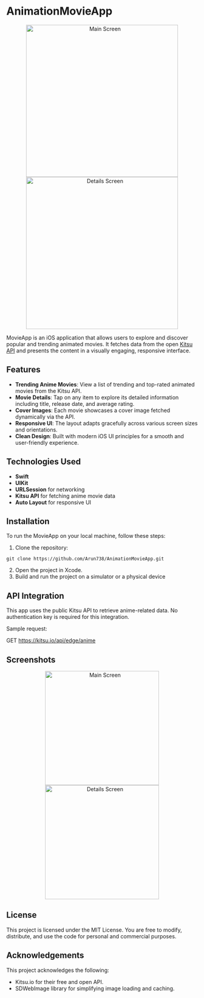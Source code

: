 # AnimationMovieApp

<p align="center">
  <img src="./Public/Main_Screen.png" alt="Main Screen" width="400" />
  <img src="./Public/Details_Screen.png" alt="Details Screen" width="400" />
</p>

MovieApp is an iOS application that allows users to explore and discover popular and trending animated movies. It fetches data from the open [Kitsu API](https://kitsu.docs.apiary.io/) and presents the content in a visually engaging, responsive interface.

## Features

- **Trending Anime Movies**: View a list of trending and top-rated animated movies from the Kitsu API.
- **Movie Details**: Tap on any item to explore its detailed information including title, release date, and average rating.
- **Cover Images**: Each movie showcases a cover image fetched dynamically via the API.
- **Responsive UI**: The layout adapts gracefully across various screen sizes and orientations.
- **Clean Design**: Built with modern iOS UI principles for a smooth and user-friendly experience.

## Technologies Used

- **Swift**
- **UIKit**
- **URLSession** for networking
- **Kitsu API** for fetching anime movie data
- **Auto Layout** for responsive UI

## Installation

To run the MovieApp on your local machine, follow these steps:

1. Clone the repository:
```
git clone https://github.com/Arun738/AnimationMovieApp.git
``` 
2. Open the project in Xcode.
3. Build and run the project on a simulator or a physical device

## API Integration
This app uses the public Kitsu API to retrieve anime-related data. No authentication key is required for this integration.

Sample request:

GET https://kitsu.io/api/edge/anime

## Screenshots

<p align="center">
  <img src="./Public/Main_Screen.png" alt="Main Screen" width="300" />
  <img src="./Public/Details_Screen.png" alt="Details Screen" width="300" />
</p>

## License

This project is licensed under the MIT License. You are free to modify, distribute, and use the code for personal and commercial purposes.

## Acknowledgements

This project acknowledges the following:

- Kitsu.io for their free and open API.
- SDWebImage library for simplifying image loading and caching.
